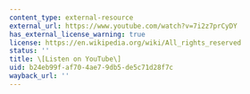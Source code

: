 ```yaml
---
content_type: external-resource
external_url: https://www.youtube.com/watch?v=7i2z7prCyDY
has_external_license_warning: true
license: https://en.wikipedia.org/wiki/All_rights_reserved
status: ''
title: \[Listen on YouTube\]
uid: b24eb99f-af70-4ae7-9db5-de5c71d28f7c
wayback_url: ''
---
```

